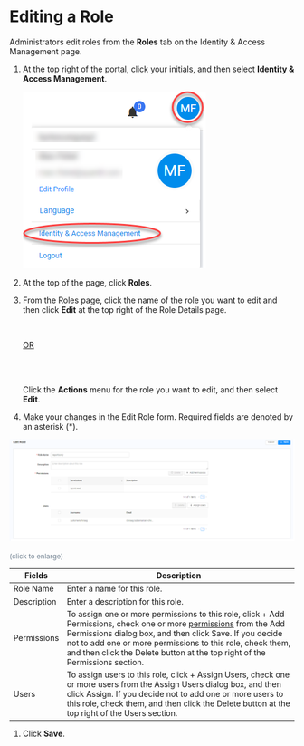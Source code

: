 <!--?xml version="1.0" encoding="utf-8"?-->

<link href="../../Resources/TableStyles/Rows.css" rel="stylesheet" madcap:stylesheettype="table">

# Editing a Role

Administrators edit roles from the **Roles** tab on the Identity & Access Management page.

1. At the top right of the portal, click your initials, and then select **Identity & Access Management**.

    ![null](<../../Resources/Images/Selecting the Identity and Access Management Page.png>)

2. At the top of the page, click **Roles**.
3. From the Roles page, click the name of the role you want to edit and then click **Edit** at the top right of the Role Details page.<br>

    <br>

    <u>OR</u>

    <br>

    <br>

    Click the **Actions** menu for the role you want to edit, and then select **Edit**.<br>

4. Make your changes in the Edit Role form. Required fields are denoted by an asterisk (\*).

<!-- -->

![null](<../../Resources/Images/Role Details - Edit.png>)

<span style="color: #708090; font-size: 9pt;">(click to enlarge)</span>

| **Fields**                                                                                                                                                                                                                                                                                                                                                                      | **Description**                                                                                                                                                                                                                                                                                                                                                                 |
| ------------------------------------------------------------------------------------------------------------------------------------------------------------------------------------------------------------------------------------------------------------------------------------------------------------------------------------------------------------------------------- | ------------------------------------------------------------------------------------------------------------------------------------------------------------------------------------------------------------------------------------------------------------------------------------------------------------------------------------------------------------------------------- |
| Role Name                                                                                                                                                                                                                                                                                                                                                                       | Enter a name for this role.                                                                                                                                                                                                                                                                                                                                                     |
| Description                                                                                                                                                                                                                                                                                                                                                                     | Enter a description for this role.                                                                                                                                                                                                                                                                                                                                              |
| Permissions                                                                                                                                                                                                                                                                                                                                                                     | To assign one or more permissions to this role, click + Add Permissions, check one or more [permissions](<../Permissions That Can Be Assigned to Roles.htm>) from the Add Permissions dialog box, and then click Save. If you decide not to add one or more permissions to this role, check them, and then click the Delete button at the top right of the Permissions section. |
| Users                                                                                                                                                                                                                                                                                                                                                                           | To assign users to this role, click + Assign Users, check one or more users from the Assign Users dialog box, and then click Assign. If you decide not to add one or more users to this role, check them, and then click the Delete button at the top right of the Users section.                                                                                               |

1. Click **Save**.

<!-- -->

